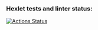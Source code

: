 ### Hexlet tests and linter status:
[![Actions Status](https://github.com/exicc/java-project-78/workflows/hexlet-check/badge.svg)](https://github.com/exicc/java-project-78/actions)